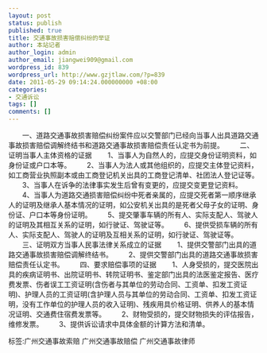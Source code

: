 ```yaml
---
layout: post
status: publish
published: true
title: 交通事故损害赔偿纠纷的举证
author: 本站记者
author_login: admin
author_email: jiangwei909@gmail.com
wordpress_id: 839
wordpress_url: http://www.gzjtlaw.com/?p=839
date: 2011-05-29 09:14:24.000000000 +08:00
categories:
- 交通诉讼
tags: []
comments: []
---
```

　　一、道路交通事故损害赔偿纠纷案件应以交警部门已经向当事人出具道路交通事故损害赔偿调解终结书和道路交通事故损害赔偿责任认定书为前提。　　二、证明当事人主体资格的证据　　1、当事人为自然人的，应提交身份证明资料，如身份证或户口本等。　　2、当事人为法人或其他组织的，应提交主体登记资料，如工商营业执照副本或由工商登记机关出具的工商登记清单、社团法人登记证等。　　3、当事人在诉争的法律事实发生后曾有变更的，应提交变更登记资料。　　4、当事人为道路交通损害赔偿纠纷中死者亲属的，应提交死者第一顺序继承人的证明及继承人基本情况的证明，如公安机关出具的是死者父母子女的证明、身份证、户口本等身份证明。　　5、提交肇事车辆的所有人、实际支配人、驾驶人的证明及其相互关系的证明，如行驶证、驾驶证等。　　6、提供受损车辆的所有人、实际支配人、驾驶人的证明及互相关系的证明，如行驶证、驾驶证等。　　三、证明双方当事人民事法律关系成立的证据　　1、提供交警部门出具的道路交通事故损害赔偿调解终结书。　　2、提供交警部门出具的道路交通事故损害赔偿责任认定书。　　四、要求赔偿事项的证据　　1、人身受损的，提交医院出具的疾病证明书、出院证明书、转院证明书、鉴定部门出具的法医鉴定报告、医疗费发票、伤者误工工资证明(含伤者与其单位的劳动合同、工资单、扣发工资证明)、护理人员的工资证明(含护理人员与其单位的劳动合同、工资单、扣发工资证明，没有工作单位的护理人员的收入证明)、残疾用具价格证明、供养人的基本情况证明、交通费住宿费发票等。　　2、财物受损的，提交财物损失的评估报告，维修发票。　　3、提供诉讼请求中具体金额的计算方法和清单。标签:广州交通事故索赔 广州交通事故赔偿 广州交通事故律师
